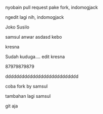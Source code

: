 nyobain pull request pake fork, indomogjack

ngedit lagi nih, indomogjack

Joko Susilo

samsul anwar asdasd kebo

kresna


Sudah kuduga.... edit kresna


87979879879

ddddddddddddddddddddddddddd

coba fork by samsul

tambahan lagi samsul

git aja

